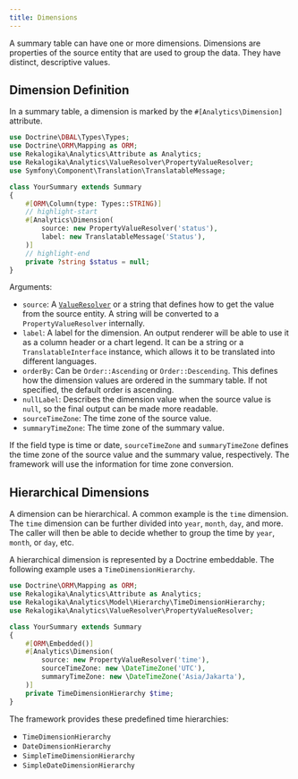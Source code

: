 ```yaml
---
title: Dimensions
---
```


A summary table can have one or more dimensions. Dimensions are properties of
the source entity that are used to group the data. They have distinct, descriptive
values.


## Dimension Definition

In a summary table, a dimension is marked by the `#[Analytics\Dimension]`
attribute.

```php
use Doctrine\DBAL\Types\Types;
use Doctrine\ORM\Mapping as ORM;
use Rekalogika\Analytics\Attribute as Analytics;
use Rekalogika\Analytics\ValueResolver\PropertyValueResolver;
use Symfony\Component\Translation\TranslatableMessage;

class YourSummary extends Summary
{
    #[ORM\Column(type: Types::STRING)]
    // highlight-start
    #[Analytics\Dimension(
        source: new PropertyValueResolver('status'),
        label: new TranslatableMessage('Status'),
    )]
    // highlight-end
    private ?string $status = null;
}
```

Arguments:

* `source`: A [`ValueResolver`](../value-resolver) or a string that defines how
  to get the value from the source entity. A string will be converted to a
  `PropertyValueResolver` internally.
* `label`: A label for the dimension. An output renderer will be able to use it
  as a column header or a chart legend. It can be a string or a
  `TranslatableInterface` instance, which allows it to be translated into
  different languages.
* `orderBy`: Can be `Order::Ascending` or `Order::Descending`. This
  defines how the dimension values are ordered in the summary table. If not
  specified, the default order is ascending.
* `nullLabel`: Describes the dimension value when the source value is `null`, so
  the final output can be made more readable.
* `sourceTimeZone`: The time zone of the source value.
* `summaryTimeZone`: The time zone of the summary value.
  
If the field type is time or date, `sourceTimeZone` and `summaryTimeZone`
defines the time zone of the source value and the summary value, respectively.
The framework will use the information for time zone conversion.

## Hierarchical Dimensions

A dimension can be hierarchical. A common example is the `time` dimension. The
`time` dimension can be further divided into `year`, `month`, `day`, and more.
The caller will then be able to decide whether to group the time by `year`,
`month`, or `day`, etc.

A hierarchical dimension is represented by a Doctrine embeddable. The following
example uses a `TimeDimensionHierarchy`.

```php
use Doctrine\ORM\Mapping as ORM;
use Rekalogika\Analytics\Attribute as Analytics;
use Rekalogika\Analytics\Model\Hierarchy\TimeDimensionHierarchy;
use Rekalogika\Analytics\ValueResolver\PropertyValueResolver;

class YourSummary extends Summary
{
    #[ORM\Embedded()]
    #[Analytics\Dimension(
        source: new PropertyValueResolver('time'),
        sourceTimeZone: new \DateTimeZone('UTC'),
        summaryTimeZone: new \DateTimeZone('Asia/Jakarta'),
    )]
    private TimeDimensionHierarchy $time;
}
```

The framework provides these predefined time hierarchies:

* `TimeDimensionHierarchy`
* `DateDimensionHierarchy`
* `SimpleTimeDimensionHierarchy`
* `SimpleDateDimensionHierarchy`